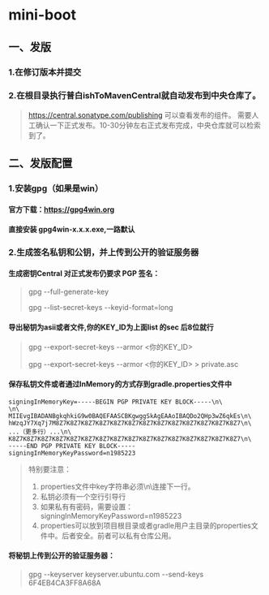 # mini-boot
## 一、发版

### 1.在修订版本并提交

### 2.在根目录执行普白ishToMavenCentral就自动发布到中央仓库了。
> https://central.sonatype.com/publishing 可以查看发布的组件。
> 需要人工确认一下正式发布。10-30分钟左右正式发布完成，中央仓库就可以检索到了。

## 二、发版配置
### 1.安装gpg（如果是win）
#### 官方下载：https://gpg4win.org
#### 直接安装 gpg4win-x.x.x.exe,一路默认
### 2.生成签名私钥和公钥，并上传到公开的验证服务器
#### 生成密钥Central 对正式发布仍要求 PGP 签名：
> gpg --full-generate-key
> 
> gpg --list-secret-keys --keyid-format=long

#### 导出秘钥为asii或者文件,你的KEY_ID为上面list 的sec 后8位就行
>gpg --export-secret-keys --armor <你的KEY_ID>
>
>gpg --export-secret-keys --armor <你的KEY_ID> > private.asc

#### 保存私钥文件或者通过InMemory的方式存到gradle.properties文件中
```properties
signingInMemoryKey=-----BEGIN PGP PRIVATE KEY BLOCK-----\n\
\n\
MIIEvgIBADANBgkqhkiG9w0BAQEFAASCBKgwggSkAgEAAoIBAQDo2QHp3wZ6qkEs\n\
hWzqJY7Xq7j7M8Z7K8Z7K8Z7K8Z7K8Z7K8Z7K8Z7K8Z7K8Z7K8Z7K8Z7K8Z7K8Z7\n\
...（更多行）...\n\
K8Z7K8Z7K8Z7K8Z7K8Z7K8Z7K8Z7K8Z7K8Z7K8Z7K8Z7K8Z7K8Z7K8Z7K8Z7K8Z7\n\
-----END PGP PRIVATE KEY BLOCK-----
signingInMemoryKeyPassword=n1985223
```
> 特别要注意：
> 1. properties文件中key字符串必须\n\连接下一行。
> 2. 私钥必须有一个空行引导行
> 3. 如果私有有密码，需要设置：signingInMemoryKeyPassword=n1985223
> 4. properties可以放到项目根目录或者gradle用户主目录的properties文件中。后者安全。前者可以私有仓库公用。


#### 将秘钥上传到公开的验证服务器：
> gpg --keyserver keyserver.ubuntu.com --send-keys 6F4EB4CA3FF8A68A
